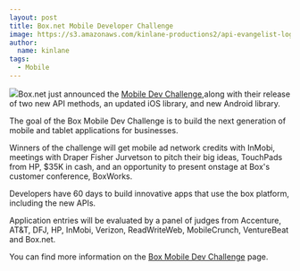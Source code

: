 ```yaml
---
layout: post
title: Box.net Mobile Developer Challenge
image: https://s3.amazonaws.com/kinlane-productions2/api-evangelist-logos/api-evangelist-butterfly-vertical.png
author:
  name: kinlane
tags:
  - Mobile
---
```

[![](http://kinlane-productions2.s3.amazonaws.com/api-evangelist/box/Box-Mobile-Dev-Challenge.png)](http://sites.box.net/devchallenge/)Box.net just announced the [Mobile Dev Challenge](http://sites.box.net/devchallenge/ "Mobile Dev Challenge"),along with their release of two new API methods, an updated iOS library, and new Android library.

The goal of the Box Mobile Dev Challenge is to build the next generation of mobile and tablet applications for businesses.

Winners of the challenge will get mobile ad network credits with InMobi, meetings with Draper Fisher Jurvetson to pitch their big ideas, TouchPads from HP, $35K in cash, and an opportunity to present onstage at Box's customer conference, BoxWorks.

Developers have 60 days to build innovative apps that use the box platform, including the new APIs.

Application entries will be evaluated by a panel of judges from Accenture, AT&T, DFJ, HP, InMobi, Verizon, ReadWriteWeb, MobileCrunch, VentureBeat and Box.net.

You can find more information on the [Box Mobile Dev Challenge](http://sites.box.net/devchallenge/) page.